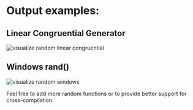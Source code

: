 # Output examples:
## Linear Congruential Generator
![visualize random linear congruential](https://f.cloud.github.com/assets/908496/2186604/5b6b2464-97e8-11e3-9537-a5efd1451bd1.PNG)
## Windows rand()
![visualize random windows](https://f.cloud.github.com/assets/908496/2186586/edb7d142-97e7-11e3-9b1f-ffcf585d605b.PNG)

Feel free to add more random functions or to provide better support for cross-compilation.